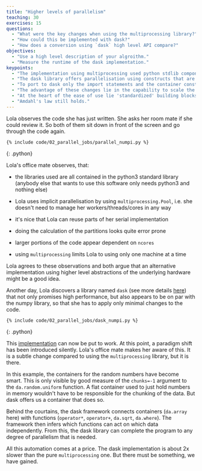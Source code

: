 ```yaml
---
title: "Higher levels of parallelism"
teaching: 30
exercises: 15
questions:
  - "What were the key changes when using the multiprocessing library?"
  - "How could this be implemented with dask?"
  - "How does a conversion using `dask` high level API compare?"
objectives:
  - "Use a high level description of your algroithm."
  - "Measure the runtime of the dask implementation."
keypoints:
  - "The implementation using multiprocessing used python stdlib components. (very portable)"
  - "The dask library offers parallelisation using constructs that are very numpy like."
  - "To port to dask only the import statements and the container construction needs to be changed."
  - "The advantage of these changes lie in the capability to scale the job to larger machines (test locally, scale globally)."
  - "At the heart of the ease of use lie 'standardized' building blocks for algorithms using the map-reduce paradigm."
  - "Amdahl's law still holds."
---
```


Lola observes the code she has just written. She asks her room mate if she could review it. So both of them sit down in front of the screen and go through the code again.

~~~
{% include code/02_parallel_jobs/parallel_numpi.py %}
~~~
{: .python}

Lola's office mate observes, that:

- the libraries used are all contained in the python3 standard library   
(anybody else that wants to use this software only needs python3 and nothing else)

- Lola uses implicit parallelisation by using `multiprocessing.Pool`, i.e. she doesn't need to manage her workers/threads/cores in any way

- it's nice that Lola can reuse parts of her serial implementation

- doing the calculation of the partitions looks quite error prone

- larger portions of the code appear dependent on `ncores`

- using `multiprocessing` limits Lola to using only one machine at a time

Lola agrees to these observations and both argue that an alternative implementation using higher level abstractions of the underlying hardware might be a good idea.

Another day, Lola discovers a library named `dask` (see more details [here](https://docs.dask.org/en/latest/)) that not only promises high performance, but also appears to be on par with the numpy library, so that she has to apply only minimal changes to the code.

~~~
{% include code/02_parallel_jobs/dask_numpi.py %}
~~~
{: .python}

This [implementation]({{page.root}}/code/02_parallel_jobs/dask_numpi.py) can now be put to work. At this point, a paradigm shift has been introduced silently. Lola's office mate makes her aware of this. It is a subtle change compared to using the `multiprocessing` library, but it is there. 

In this example, the containers for the random numbers have become smart. This is only visible by good measure of the `chunks=-1` argument to the `da.random.uniform` function. A flat container used to just hold numbers in memory wouldn't have to be responsible for the chunking of the data. But dask offers us a container that does so.

Behind the courtains, the dask framework connects containers (`da.array` here) with functions (`operator*`, `operator+`, `da.sqrt`, `da.where`). The framework then infers which functions can act on which data independently. From this, the dask library can complete the program to any degree of parallelism that is needed. 

All this automation comes at a price. The dask implementation is about 2x slower than the pure `multiprocessing` one. But there must be something, we have gained.
